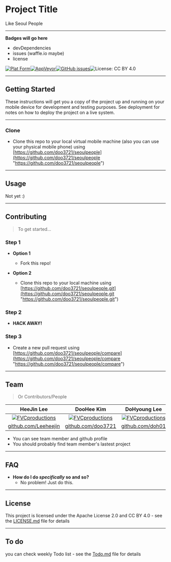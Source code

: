 # Project Title

Like Seoul People

---


**Badges will go here**

- devDependencies
- issues (waffle.io maybe)
- license

[![Plat Form](https://img.shields.io/badge/Platform-Android-lightgrey.svg)![AppVeyor](https://img.shields.io/appveyor/ci/:user/:repo.svg)](https://github.com/doo3721/seoulpeople)[![GitHub issues](https://img.shields.io/github/issues/badges/shields.svg)](https://github.com/doo3721/seoulpeople)![License: CC BY 4.0](https://img.shields.io/badge/license-CC%20BY%204.0%20%2F%20Apache--2.0-blue.svg)

---


## Getting Started

These instructions will get you a copy of the project up and running on your mobile device for development and testing purposes. See deployment for notes on how to deploy the project on a live system.

---


### Clone

- Clone this repo to your local virtual mobile machine (also you can use your physical mobile phone) using [https://github.com/doo3721/seoulpeople](https://github.com/doo3721/seoulpeople "https://github.com/doo3721/seoulpeople")

---


## Usage

Not yet :)

---


## Contributing

> To get started...

### Step 1

- **Option 1**
    - Fork this repo!

- **Option 2**
    - Clone this repo to your local machine using [https://github.com/doo3721/seoulpeople.git](https://github.com/doo3721/seoulpeople.git "https://github.com/doo3721/seoulpeople.git")

### Step 2

- **HACK AWAY!**

### Step 3

- Create a new pull request using [https://github.com/doo3721/seoulpeople/compare](https://github.com/doo3721/seoulpeople/compare "https://github.com/doo3721/seoulpeople/compare")

---


## Team

> Or Contributors/People

| HeeJin Lee | DooHee Kim | DoHyoung Lee | Sunghun Bak |
| :---: |:---:| :---:| :---: |
| [![FVCproductions](https://avatars1.githubusercontent.com/u/4284691?v=3&s=200)](http://fvcproductions.com)    | [![FVCproductions](https://avatars1.githubusercontent.com/u/4284691?v=3&s=200)](http://fvcproductions.com) | [![FVCproductions](https://avatars1.githubusercontent.com/u/4284691?v=3&s=200)](http://fvcproductions.com)  | [![FVCproductions](https://avatars1.githubusercontent.com/u/4284691?v=3&s=200)](http://fvcproductions.com)  |
| [github.com/Leeheejin](https://github.com/Leeheejin "https://github.com/Leeheejin") | [github.com/doo3721](https://github.com/doo3721 "https://github.com/doo3721") | [github.com/doh01](https://github.com/doh01 "https://github.com/doh01") | [github.com/sg03142](https://github.com/sg03142 "https://github.com/sg03142") |

- You can see team member and github profile
- You should probably find team member's lastest project

---


## FAQ

- **How do I do *specifically* so and so?**
    - No problem! Just do this.

---


## License

This project is licensed under the Apache License 2.0 and CC BY 4.0 - see the [LICENSE.md](LICENSE.md) file for details

---

## To do

you can check weekly Todo list - see the [Todo.md](Todo.md "Todo.md") file for details